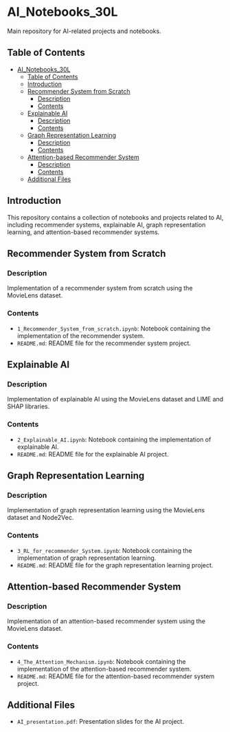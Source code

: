 # AI_Notebooks_30L
Main repository for AI-related projects and notebooks.

## Table of Contents
- [AI\_Notebooks\_30L](#ai_notebooks_30l)
  - [Table of Contents](#table-of-contents)
  - [Introduction](#introduction)
  - [Recommender System from Scratch](#recommender-system-from-scratch)
    - [Description](#description)
    - [Contents](#contents)
  - [Explainable AI](#explainable-ai)
    - [Description](#description-1)
    - [Contents](#contents-1)
  - [Graph Representation Learning](#graph-representation-learning)
    - [Description](#description-2)
    - [Contents](#contents-2)
  - [Attention-based Recommender System](#attention-based-recommender-system)
    - [Description](#description-3)
    - [Contents](#contents-3)
  - [Additional Files](#additional-files)

## Introduction
This repository contains a collection of notebooks and projects related to AI, including recommender systems, explainable AI, graph representation learning, and attention-based recommender systems.

## Recommender System from Scratch
### Description
Implementation of a recommender system from scratch using the MovieLens dataset.
### Contents
* `1_Recommender_System_from_scratch.ipynb`: Notebook containing the implementation of the recommender system.
* `README.md`: README file for the recommender system project.

## Explainable AI
### Description
Implementation of explainable AI using the MovieLens dataset and LIME and SHAP libraries.
### Contents
* `2_Explainable_AI.ipynb`: Notebook containing the implementation of explainable AI.
* `README.md`: README file for the explainable AI project.

## Graph Representation Learning
### Description
Implementation of graph representation learning using the MovieLens dataset and Node2Vec.
### Contents
* `3_RL_for_recommender_System.ipynb`: Notebook containing the implementation of graph representation learning.
* `README.md`: README file for the graph representation learning project.

## Attention-based Recommender System
### Description
Implementation of an attention-based recommender system using the MovieLens dataset.
### Contents
* `4_The_Attention_Mechanism.ipynb`: Notebook containing the implementation of the attention-based recommender system.
* `README.md`: README file for the attention-based recommender system project.

## Additional Files
* `AI_presentation.pdf`: Presentation slides for the AI project.